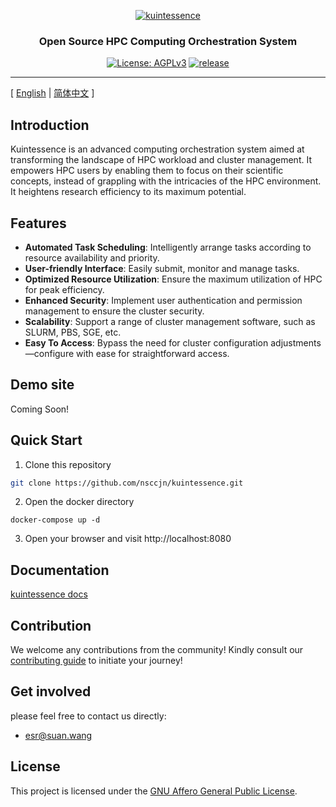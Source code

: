<p align="center">
  <a href="https://github.com/nsccjn/kuintessence"><img src="https://drawing-bed.dev.supercomputing.link/i/2023/08/23/nk4a6n.png" alt="kuintessence" /></a>
</p>

<h3 align="center">Open Source HPC Computing Orchestration System</h3>

<p align="center">
  <a href="https://www.gnu.org/licenses/agpl-3.0.html"><img src="https://img.shields.io/badge/licenses-AGPLv3-orange" alt="License: AGPLv3"></a>
  <a href="https://img.shields.io/badge/release-v0.0.1-blue"><img src="https://img.shields.io/badge/release-v0.0.1-blue" alt=" release"></a>
</p>

---

[ [English](readme.md) | [简体中文](readme.zh-hans.md) ]

## Introduction

Kuintessence is an advanced computing orchestration system aimed at transforming the landscape of HPC workload and cluster management. It empowers HPC users by enabling them to focus on their scientific concepts, instead of grappling with the intricacies of the HPC environment. It heightens research efficiency to its maximum potential.

## Features
- **Automated Task Scheduling**: Intelligently arrange tasks according to resource availability and priority.
- **User-friendly Interface**: Easily submit, monitor and manage tasks.
- **Optimized Resource Utilization**: Ensure the maximum utilization of HPC for peak efficiency.
- **Enhanced Security**: Implement user authentication and permission management to ensure the cluster security.
- **Scalability**: Support a range of cluster management software, such as SLURM, PBS, SGE, etc.
- **Easy To Access**: Bypass the need for cluster configuration adjustments—configure with ease for straightforward access.

## Demo site

Coming Soon!

## Quick Start

1. Clone this repository

```bash
git clone https://github.com/nsccjn/kuintessence.git
```

2. Open the docker directory

```
docker-compose up -d
```

3. Open your browser and visit http://localhost:8080

## Documentation

[kuintessence docs](https://docs.kuintessence.com)

## Contribution

We welcome any contributions from the community! Kindly consult our [contributing guide](contributing.md) to initiate your journey!

## Get involved

please feel free to contact us directly:

- esr@suan.wang



## License

This project is licensed under the [GNU Affero General Public License](LICENSE).
